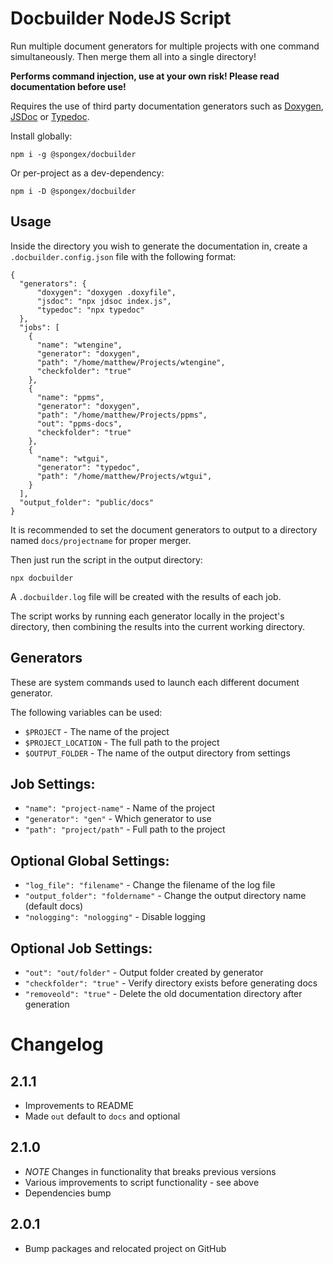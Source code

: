 # Docbuilder NodeJS Script

Run multiple document generators for multiple projects with one command simultaneously.  Then merge them all into a single directory!

__Performs command injection, use at your own risk!  Please read documentation before use!__

Requires the use of third party documentation generators such as [Doxygen](https://www.doxygen.nl/index.html), [JSDoc](https://jsdoc.app/) or [Typedoc](https://typedoc.org/).

Install globally:
```
npm i -g @spongex/docbuilder
```

Or per-project as a dev-dependency:
```
npm i -D @spongex/docbuilder
```

## Usage

Inside the directory you wish to generate the documentation in, create a `.docbuilder.config.json` file with the following format:
```
{
  "generators": {
      "doxygen": "doxygen .doxyfile",
      "jsdoc": "npx jdsoc index.js",
      "typedoc": "npx typedoc"
  },
  "jobs": [
    {
      "name": "wtengine",
      "generator": "doxygen",
      "path": "/home/matthew/Projects/wtengine",
      "checkfolder": "true"
    },
    {
      "name": "ppms",
      "generator": "doxygen",
      "path": "/home/matthew/Projects/ppms",
      "out": "ppms-docs",
      "checkfolder": "true"
    },
    {
      "name": "wtgui",
      "generator": "typedoc",
      "path": "/home/matthew/Projects/wtgui",
    }
  ],
  "output_folder": "public/docs"
}
```

It is recommended to set the document generators to output to a directory named `docs/projectname` for proper merger.

Then just run the script in the output directory:
```
npx docbuilder
```

A `.docbuilder.log` file will be created with the results of each job.

The script works by running each generator locally in the project's directory, then combining the results into the current working directory.

## Generators
These are system commands used to launch each different document generator.

The following variables can be used:
- `$PROJECT` - The name of the project
- `$PROJECT_LOCATION` - The full path to the project
- `$OUTPUT_FOLDER` - The name of the output directory from settings

## Job Settings:
- `"name": "project-name"` - Name of the project
- `"generator": "gen"` - Which generator to use
- `"path": "project/path"` - Full path to the project

## Optional Global Settings:
- `"log_file": "filename"` - Change the filename of the log file
- `"output_folder": "foldername"` - Change the output directory name (default docs)
- `"nologging": "nologging"` - Disable logging

## Optional Job Settings:
- `"out": "out/folder"` - Output folder created by generator
- `"checkfolder": "true"` - Verify directory exists before generating docs
- `"removeold": "true"` - Delete the old documentation directory after generation

# Changelog

## 2.1.1
- Improvements to README
- Made `out` default to `docs` and optional

## 2.1.0
- *NOTE* Changes in functionality that breaks previous versions
- Various improvements to script functionality - see above
- Dependencies bump

## 2.0.1
- Bump packages and relocated project on GitHub
